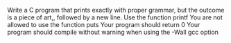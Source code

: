 Write a C program that prints exactly with proper grammar, but the outcome is a piece of art,, followed by a new line. Use the function printf You are not allowed to use the function puts Your program should return 0 Your program should compile without warning when using the -Wall gcc option
